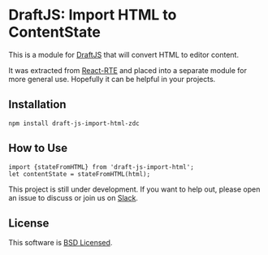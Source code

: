 # DraftJS: Import HTML to ContentState

This is a module for [DraftJS](https://github.com/facebook/draft-js) that will convert HTML to editor content.

It was extracted from [React-RTE](https://react-rte.org) and placed into a separate module for more general use. Hopefully it can be helpful in your projects.

## Installation

    npm install draft-js-import-html-zdc

## How to Use

    import {stateFromHTML} from 'draft-js-import-html';
    let contentState = stateFromHTML(html);

This project is still under development. If you want to help out, please open an issue to discuss or join us on [Slack](https://draftjs.slack.com/).

## License

This software is [BSD Licensed](/LICENSE).
